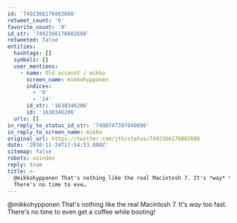 ```yaml
---
id: '7492366176882688'
retweet_count: '0'
favorite_count: '0'
id_str: '7492366176882688'
retweeted: false
entities:
  hashtags: []
  symbols: []
  user_mentions:
    - name: Old account / mikko
      screen_name: mikkohypponen
      indices:
        - '0'
        - '14'
      id_str: '1638346206'
      id: '1638346206'
  urls: []
in_reply_to_status_id_str: '7490747397840896'
in_reply_to_screen_name: mikko
original_url: https://twitter.com/jth/status/7492366176882688
date: '2010-11-24T17:54:53.000Z'
sitemap: false
robots: noindex
reply: true
title: >-
  @mikkohypponen That's nothing like the real Macintosh 7. It's *way* too fast.
  There's no time to eve…
---
```


@mikkohypponen That's nothing like the real Macintosh 7. It's *way* too fast. There's no time to even get a coffee while booting!